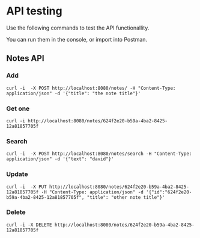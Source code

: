 # API testing

Use the following commands to test the API functionallity.

You can run them in the console, or import into Postman.

## Notes API

### Add
`
curl -i  -X POST http://localhost:8080/notes/ -H "Content-Type: application/json" -d '{"title": "the note title"}'
`

### Get one
`
curl -i http://localhost:8080/notes/624f2e20-b59a-4ba2-8425-12a81857705f
`

### Search
`
curl -i  -X POST http://localhost:8080/notes/search -H "Content-Type: application/json" -d '{"text": "david"}'
`

### Update
`
curl -i  -X PUT http://localhost:8080/notes/624f2e20-b59a-4ba2-8425-12a81857705f -H "Content-Type: application/json" -d '{"id":"624f2e20-b59a-4ba2-8425-12a81857705f", "title": "other note title"}'
`

### Delete
`
curl -i -X DELETE http://localhost:8080/notes/624f2e20-b59a-4ba2-8425-12a81857705f
`

